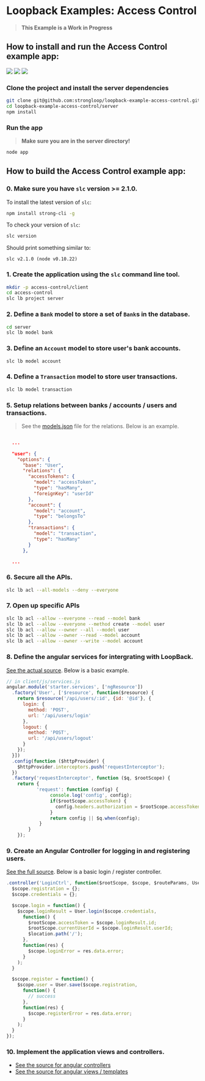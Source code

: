 # Loopback Examples: Access Control

> **This Example is a Work in Progress**

## How to install and run the Access Control example app:

![](screenshots/screenshot-1.png?raw=true)
![](screenshots/screenshot-2.png?raw=true)
![](screenshots/screenshot-3.png?raw=true)

### Clone the project and install the server dependencies

```sh
git clone git@github.com:strongloop/loopback-example-access-control.git
cd loopback-example-access-control/server
npm install
```

### Run the app

> **Make sure you are in the server directory!**

```sh
node app
```

## How to build the Access Control example app:

### 0. Make sure you have `slc` version **>= 2.1.0**.

To install the latest version of `slc`:

```sh
npm install strong-cli -g
```

To check your version of `slc`:

```sh
slc version
```

Should print something similar to:

```
slc v2.1.0 (node v0.10.22)
```

### 1. Create the application using the `slc` command line tool.

```sh
mkdir -p access-control/client
cd access-control
slc lb project server
```

### 2. Define a `Bank` model to store a set of `Bank`s in the database.

```sh
cd server
slc lb model bank
```

### 3. Define an `Account` model to store user's bank accounts.

```sh
slc lb model account
```

### 4. Define a `Transaction` model to store user transactions.

```sh
slc lb model transaction
```

### 5. Setup relations between banks / accounts / users and transactions.

> See the [models.json](https://github.com/strongloop/loopback-example-access-control/blob/master/server/models.json#L20) file for the relations. Below is an example.

```JSON

  ...

  "user": {
    "options": {
      "base": "User",
      "relations": {
        "accessTokens": {
          "model": "accessToken",
          "type": "hasMany",
          "foreignKey": "userId"
        },
        "account": {
          "model": "account",
          "type": "belongsTo"
        },
        "transactions": {
          "model": "transaction",
          "type": "hasMany"
        }
      },

  ...

```

### 6. Secure all the APIs.

```sh
slc lb acl --all-models --deny --everyone
```

### 7. Open up specific APIs

```sh
slc lb acl --allow --everyone --read --model bank
slc lb acl --allow --everyone --method create --model user
slc lb acl --allow --owner --all --model user
slc lb acl --allow --owner --read --model account
slc lb acl --allow --owner --write --model account
```

### 8. Define the angular services for intergrating with LoopBack.

[See the actual source](https://github.com/strongloop/loopback-example-access-control/blob/master/client/js/services.js). Below is a basic example.

```js
// in client/js/services.js
angular.module('starter.services', ['ngResource'])
  .factory('User', ['$resource', function($resource) {
    return $resource('/api/users/:id', {id: '@id'}, {
      login: {
        method: 'POST',
        url: '/api/users/login'
      },
      logout: {
        method: 'POST',
        url: '/api/users/logout'
      }
    });
  }])
  .config(function ($httpProvider) {
    $httpProvider.interceptors.push('requestInterceptor');
  })
  .factory('requestInterceptor', function ($q, $rootScope) {
    return {
           'request': function (config) {
                console.log('config', config);
                if($rootScope.accessToken) {
                  config.headers.authorization = $rootScope.accessToken;
                }
                return config || $q.when(config);
            }
        }
    });
```

### 9. Create an Angular Controller for logging in and registering users.

[See the full source](https://github.com/strongloop/loopback-example-access-control/blob/master/client/js/controllers.js#L29). Below is a basic login / register controller.

```js
.controller('LoginCtrl', function($rootScope, $scope, $routeParams, User, $location) {
  $scope.registration = {};
  $scope.credentials = {};

  $scope.login = function() {
    $scope.loginResult = User.login($scope.credentials,
      function() {
        $rootScope.accessToken = $scope.loginResult.id;
        $rootScope.currentUserId = $scope.loginResult.userId;
        $location.path('/');
      },
      function(res) {
        $scope.loginError = res.data.error;
      }
    );
  }

  $scope.register = function() {
    $scope.user = User.save($scope.registration,
      function() {
        // success
      },
      function(res) {
        $scope.registerError = res.data.error;
      }
    );
  }
});
```

### 10. Implement the application views and controllers.

 - [See the source for angular controllers](https://github.com/strongloop/loopback-example-access-control/blob/master/client/js/controllers.js)
 - [See the source for angular views / templates](https://github.com/strongloop/loopback-example-access-control/tree/master/client/templates)
